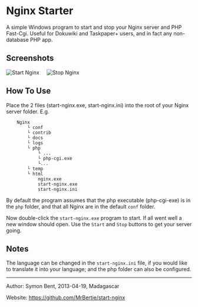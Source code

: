 ﻿Nginx Starter
======

A simple Windows program to start and stop your Nginx server and PHP Fast-Cgi.  Useful for Dokuwiki and Taskpaper+ users, and in fact any non-database PHP app.

Screenshots
------
![Start Nginx](https://taskpaperplus.googlecode.com/files/start-nginx.png)
&nbsp;&nbsp;&nbsp;
![Stop Nginx](https://taskpaperplus.googlecode.com/files/stop-nginx.png)


How To Use
------
Place the 2 files (start-nginx.exe, start-nginx.ini) into the root of your Nginx server folder.  E.g.

```
    Nginx
        └ conf
        └ contrib
        └ docs
        └ logs
        └ php
            └ ...
            └ php-cgi.exe
            └...
        └ temp
        └ html
            nginx.exe
            start-nginx.exe
            start-nginx.ini
```
      
By default the program assumes that the php executable (php-cgi-exe) is in the `php` folder, and that all Nginx are in the default `conf` folder.

Now double-click the `start-nginx.exe` program to start.  If all went well a new window should open.  Use the `Start` and `Stop` buttons to get your server going.


Notes
----
The language can be changed in the `start-nginx.ini` file, if you would like to translate it into your language; and the php folder can also be configured.

----

Author: Symon Bent, 2013-04-19, Madagascar

Website: https://github.com/MrBertie/start-nginx
